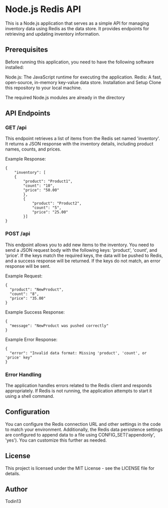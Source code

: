 # Node.js Redis API
This is a Node.js application that serves as a simple API for managing inventory data using Redis as the data store. It provides endpoints for retrieving and updating inventory information.

## Prerequisites
Before running this application, you need to have the following software installed:

Node.js: The JavaScript runtime for executing the application.
Redis: A fast, open-source, in-memory key-value data store.
Installation and Setup
Clone this repository to your local machine.

The required Node.js modules are already in the directory

## API Endpoints
### GET /api
This endpoint retrieves a list of items from the Redis set named 'inventory'. It returns a JSON response with the inventory details, including product names, counts, and prices.

Example Response:

	{
  		"inventory": [
  		{
			"product": "Product1",
			"count": "10",
			"price": "50.00"
    		},
    		{
      			"product": "Product2",
      			"count": "5",
      			"price": "25.00"
    		}]
	}
	
	
### POST /api
This endpoint allows you to add new items to the inventory. You need to send a JSON request body with the following keys: 'product', 'count', and 'price'. If the keys match the required keys, the data will be pushed to Redis, and a success response will be returned. If the keys do not match, an error response will be sent.

Example Request:

	{
	  "product": "NewProduct",
	  "count": "8",
	  "price": "35.00"
	}
	
Example Success Response:

	{
	  "message": "NewProduct was pushed correctly"
	}
	
Example Error Response:

	{
	  "error": "Invalid data format: Missing 'product', 'count', or 'price' key"
	}

### Error Handling
The application handles errors related to the Redis client and responds appropriately. If Redis is not running, the application attempts to start it using a shell command.

## Configuration
You can configure the Redis connection URL and other settings in the code to match your environment. Additionally, the Redis data persistence settings are configured to append data to a file using CONFIG_SET('appendonly', 'yes'). You can customize this further as needed.

## License
This project is licensed under the MIT License - see the LICENSE file for details.

## Author
Todin13
